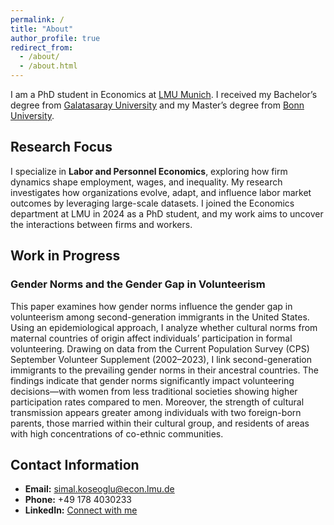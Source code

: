 ```yaml
---
permalink: /
title: "About"
author_profile: true
redirect_from: 
  - /about/
  - /about.html
---
```


I am a PhD student in Economics at [LMU Munich](https://www.en.econ.lmu.de/index.html). I received my Bachelor’s degree from [Galatasaray University](https://www.gsu.edu.tr/en) and my Master’s degree from [Bonn University](https://www.uni-bonn.de/en).

## Research Focus

I specialize in **Labor and Personnel Economics**, exploring how firm dynamics shape employment, wages, and inequality. My research investigates how organizations evolve, adapt, and influence labor market outcomes by leveraging large-scale datasets. I joined the Economics department at LMU in 2024 as a PhD student, and my work aims to uncover the interactions between firms and workers.

## Work in Progress

### Gender Norms and the Gender Gap in Volunteerism

This paper examines how gender norms influence the gender gap in volunteerism among second-generation immigrants in the United States. Using an epidemiological approach, I analyze whether cultural norms from maternal countries of origin affect individuals’ participation in formal volunteering. Drawing on data from the Current Population Survey (CPS) September Volunteer Supplement (2002–2023), I link second-generation immigrants to the prevailing gender norms in their ancestral countries. The findings indicate that gender norms significantly impact volunteering decisions—with women from less traditional societies showing higher participation rates compared to men. Moreover, the strength of cultural transmission appears greater among individuals with two foreign-born parents, those married within their cultural group, and residents of areas with high concentrations of co-ethnic communities.

## Contact Information

- **Email:** [simal.koseoglu@econ.lmu.de](mailto:simal.koseoglu@econ.lmu.de)
- **Phone:** +49 178 4030233
- **LinkedIn:** [Connect with me](#)


